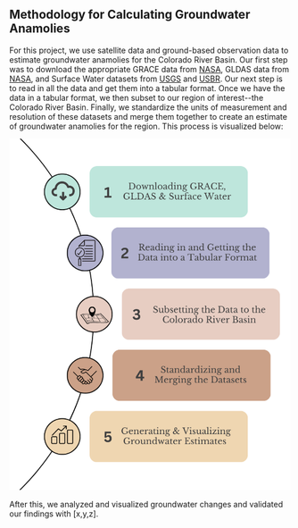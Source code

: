 ## Methodology for Calculating Groundwater Anamolies

For this project, we use satellite data and ground-based observation data to estimate groundwater anamolies for the Colorado River Basin. Our first step was to download the appropriate GRACE data from [NASA](https://grace.jpl.nasa.gov/data/get-data/jpl_global_mascons/), GLDAS data from [NASA](https://hydro1.gesdisc.eosdis.nasa.gov/data/GLDAS/GLDAS_NOAH025_M.2.1/doc/README_GLDAS2.pdf), and Surface Water datasets from [USGS](https://waterdata.usgs.gov/nwis) and [USBR](https://www.usbr.gov/uc/water/hydrodata/nav.html). Our next step is to read in all the data and get them into a tabular format. Once we have the data in a tabular format, we then subset to our region of interest--the Colorado River Basin. Finally, we standardize the units of measurement and resolution of these datasets and merge them together to create an estimate of groundwater anamolies for the region. This process is visualized below: 



![Methods](assets/img/numbered-methods.png)

After this, we analyzed and visualized groundwater changes and validated our findings with [x,y,z]. 
